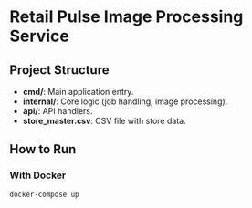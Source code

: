 # Retail Pulse Image Processing Service

## Project Structure
- **cmd/**: Main application entry.
- **internal/**: Core logic (job handling, image processing).
- **api/**: API handlers.
- **store_master.csv**: CSV file with store data.

## How to Run
### With Docker
```bash
docker-compose up
